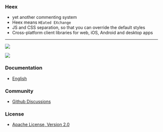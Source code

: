 ### Heex

-   yet another commenting system
-   Heex means `HEated EXchange`
-   JS and CSS separation, so that you can override the default styles
-   Cross-platform client libraries for web, iOS, Android and desktop apps

---

[![](https://img.shields.io/jsdelivr/npm/hm/heex?label=Heex%20jsDelivr%20hits&style=flat-square)](https://www.jsdelivr.com/package/npm/heex)

[![](https://img.shields.io/npm/dm/@heex/react?label=%40heex%2Freact%20NPM%20downloads&style=flat-square)](https://www.npmjs.com/package/@heex/react)

### Documentation

-   [English](https://heex.jekyllcloud.com)

### Community

-   [Github Discussions](https://github.com/JekyllCloud/Heex/discussions)

### License

-   [Apache License, Version 2.0](LICENSE)

